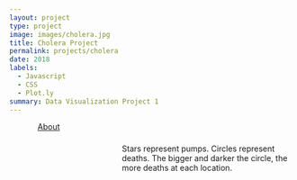 ```yaml
---
layout: project
type: project
image: images/cholera.jpg
title: Cholera Project
permalink: projects/cholera
date: 2018
labels:
  - Javascript
  - CSS
  - Plot.ly
summary: Data Visualization Project 1
---
```



<!DOCTYPE html>
<html lang="en">
<head>
  <meta charset="UTF-8">
  <title>Pump and Death Locations</title>
  <head>
    <script src="https://cdn.plot.ly/plotly-latest.min.js"></script>
    <link rel="stylesheet" href="https://cdnjs.cloudflare.com/ajax/libs/semantic-ui/2.2.2/semantic.min.css">
  </head>
</head><nav class="ui stackable menu">
  <a style="padding-top: 8px; padding-left: 50px;" href="https://mserai.github.io/projects/cholera">About</a>
  <div style="padding-top: 8px; padding-left: 200px"><p>Stars represent pumps. Circles represent deaths. The bigger and darker the circle, the more deaths at each location.</p></div>
  </nav>
<body>
<div class="ui fluid container">
<div id="map"></div>
</div>
<script>
  /*1. Read in choleraDeathLocations.csv and ...*/
  Plotly.d3.csv('https://raw.githubusercontent.com/mserai/Cholera/master/choleraDeathLocations.csv', function(err, rows){
    Plotly.d3.csv('https://raw.githubusercontent.com/mserai/Cholera/master/choleraPumpLocations.csv', function(err1, rows1) {
      function unpack(rows, key) {
        return rows.map(function (row) { return row[key];
        });
      }
      var pumpY = [];
      var pumpX = [];
      /*Grab*/
      pumpY.push(Object.keys(rows1[0])[0]);
      pumpX.push(Object.keys(rows1[0])[1]);
      for (var i = 0; i < rows1.length; i++) {
        pumpX.push(rows1[i]["x"]);
        pumpY.push(rows1[i]["y"]);
      }
      var colors = [[0, 'rgb(256,0,0)'],[0.25,'rgb(200, 36, 36)'],[0.5,'rgb(132, 73, 73)'],[0.75,'rgb(73, 0, 0)'],[1,'rgb(0,0,0)']];
      /*2. Show a map of the locations of the deaths...*/
      var plots = [{
        type: 'scattermapbox',
        mode: 'markers',
        text: unpack(rows, 'Deaths'),
        lon: unpack(rows, 'pumpLong'),
        lat: unpack(rows, 'pumpLat'),
        marker: {
          color: unpack(rows, 'Deaths'),
          colorscale: colors,
          cmin: 0,
          cmax: 10,
          reversescale: false,
          opacity: unpack(rows, 'Deaths'),
          size: unpack(rows, 'Deaths'),
          sizeref: .25,
        },
        name: 'Death(s)'
      }];
      /* of pumps*/
      var plot = [{
        type: 'scattermapbox',
        mode: 'markers',
        lon: unpack(rows1, 'x'),
        lat: unpack(rows1, 'y'),
        marker: {
          symbol: 'star',
          size: 20,
          color: 'rgb(0,0,256)',
        },
        name: 'Pump'
      }];
      layout = {
        height: 1000,
        width: 2000,
        dragmode: 'zoom',
        title: 'Pumps and Deaths',
        mapbox: {
          center: {
            lat: 51.510413,
            lon: -0.132347
          },
          domain: {
            x: [0, 1],
            y: [0, 1]
          },
          style: 'light',
          zoom: 15.3
        },
        margin: {
          r: 0,
          t: 0,
          b: 0,
          l: 0,
          pad: 0
        },
        showlegend: true
      };
      Plotly.setPlotConfig({
        mapboxAccessToken: 'pk.eyJ1IjoibXNlcmFpIiwiYSI6ImNqbTl1NWJ5ajAwMW8zcG1yNjY5emc5NnMifQ.Ig1yRjY3fv_Babaz0TbVOw'
      });
      /*Go*/
      Plotly.newPlot('map', plot, layout);
      Plotly.plot('map', plots, layout);
    })
  });
</script>
</body>
</html>
